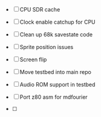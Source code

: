 
- [ ] CPU SDR cache
- [ ] Clock enable catchup for CPU
- [ ] Clean up 68k savestate code

- [ ] Sprite position issues
- [ ] Screen flip

- [ ] Move testbed into main repo
- [ ] Audio ROM support in testbed
- [ ] Port z80 asm for mdfourier
- [ ] 
